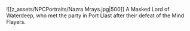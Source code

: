 ![[z_assets/NPCPortraits/Nazra Mrays.jpg|500]]
A Masked Lord of Waterdeep, who met the party in Port Llast after their defeat of the Mind Flayers.